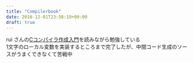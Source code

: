 ```yaml
---
title: "Compilerbook"
date: 2018-12-01T23:58:19+09:00
draft: true
---
```


rui さんの[Cコンパイラ作成入門](https://www.sigbus.info/compilerbook/)を読みながら勉強している  
1文字のローカル変数を実装するところまで完了したが、中間コード生成のソースがうまくできなくて苦戦中    

